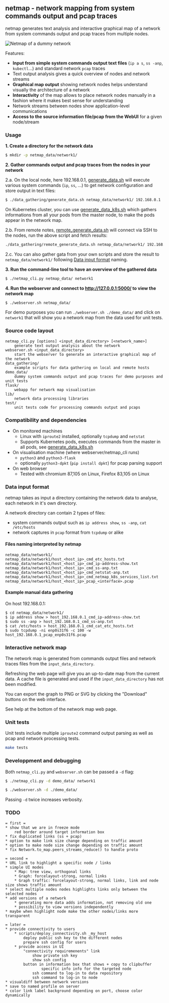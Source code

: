 ## netmap - network mapping from system commands output and pcap traces

netmap generates text analysis and interactive graphical map of a network from system commands output and pcap traces from multiple nodes.

![Netmap of a dummy network](demo_data/dummynet/dummynet.gif)

Features:
* **Input from simple system commands output text files** (`ip a s`, `ss -anp`, `kubectl`...) and standard network `pcap` traces
* Text output analysis gives a quick overview of nodes and network streams
* **Graphical map output** showing network nodes helps understand visually the architecture of a network
* **Interactivity** of the map allows to place network nodes manually in a fashion where it makes best sense for understanding
* Network streams between nodes show application-level communications
* **Access to the source information file/pcap from the WebUI** for a given node/stream

### Usage

**1. Create a directory for the network data**
``` bash
$ mkdir -p netmap_data/network1/
```

**2. Gather commands output and pcap traces from the nodes in your network**

2.a. On the local node, here 192.168.0.1, [generate_data.sh](data_gathering/generate_data.sh) will execute various system commands (`ip`, `ss`, ...) to get network configuration and store output in text files:
``` bash
$ ./data_gathering/generate_data.sh netmap_data/network1/ 192.168.0.1
```

On Kubernetes cluster, you can use [generate_data_k8s.sh](data_gathering/generate_data_k8s.sh) which gathers informations from all your pods from the master node, to make the pods appear in the network map.

2.b. From remote notes, [remote_generate_data.sh](data_gathering/remote_generate_data.sh) will connect via SSH to the nodes, run the above script and fetch results:
``` bash
./data_gathering/remote_generate_data.sh netmap_data/network1/ 192.168.0.250 10.10.10.1
```

2.c. You can also gather gata from your own scripts and store the result to `netmap_data/network1/` following [Data input format](#data-input-format) naming.

**3. Run the command-line tool to have an overview of the gathered data**

``` bash
$ ./netmap_cli.py netmap_data/ network1
```

**4. Run the webserver and connect to http://127.0.0.1:5000/ to view the network map**

``` bash
$ ./webserver.sh netmap_data/
```

For demo purposes you can run `./webserver.sh ./demo_data/` and click on `network1` that will show you a network map from the data used for unit tests.

### Source code layout

```
netmap_cli.py [options] <input_data_directory> [<network_name>]
	generate text output analysis about the network
webserver.sh <input_data_directory>
	start the webserver to generate an interactive graphical map of the network
data_gathering/
	example scripts for data gathering on local and remote hosts
demo_data/
	dummy system commands output and pcap traces for demo purposes and unit tests
flask/
	webapp for network map visualisation
lib/
	network data processing libraries
test/
	unit tests code for processing commands output and pcaps
```


### Compatibility and dependencies

* On monitored machines
	* Linux with `iproute2` installed, optionally `tcpdump` and `netstat`
	* Supports Kubernetes pods, executes commands from the master in all pods, see [generate_data_k8s.sh](data_gathering/generate_data_k8s.sh)
* On visualisation machine (where webserver/netmap_cli runs)
	* `python3` and `python3-flask`
	* optionally `python3-dpkt` (`pip install dpkt`) for pcap parsing support
* On web browser
	* Tested with chromium 87,105 on Linux, Firefox 83,105 on Linux

### Data input format

netmap takes as input a directory containing the network data to analyse, each network in it's own directory.

A network directory can contain 2 types of files:
* system commands output such as `ip address show`, `ss -anp`, `cat /etc/hosts`
* network captures in `pcap` format from `tcpdump` or alike

#### Files naming interpreted by netmap

```
netmap_data/network1/
netmap_data/network1/host_<host_ip>_cmd_etc_hosts.txt
netmap_data/network1/host_<host_ip>_cmd_ip-address-show.txt
netmap_data/network1/host_<host_ip>_cmd_ss-anp.txt
netmap_data/network1/host_<host_ip>_cmd_netstat-anp.txt
netmap_data/network1/host_<host_ip>_cmd_netmap_k8s_services_list.txt
netmap_data/network1/host_<host_ip>_pcap_<interface>.pcap
```

#### Example manual data gathering

On host 192.168.0.1:

```
$ cd netmap_data/network1/
$ ip address show > host_192.168.0.1_cmd_ip-address-show.txt
$ sudo ss -anp > host_192.168.0.1_cmd_ss-anp.txt
$ cat /etc/hosts > host_192.168.0.1_cmd_cat_etc_hosts.txt
$ sudo tcpdump -ni enp0s31f6 -c 100 -w host_192.168.0.1_pcap_enp0s31f6.pcap
```

### Interactive network map

The network map is generated from commands output files and network traces files from the `input_data_directory`.

Refreshing the web page will give you an up-to-date map from the current data. A cache file is generated and used if the `input_data_directory` has not been modified.

You can export the graph to PNG or SVG by clicking the "Download" buttons on the web interface.

See help at the bottom of the network map web page.

### Unit tests

Unit tests include multiple `iproute2` command output parsing as well as pcap and network processing tests.

``` bash
make tests
```

### Developpment and debugging

Both `netmap_cli.py` and `webserver.sh` can be passed a `-d` flag:

``` bash
$ ./netmap_cli.py -d demo_data/ network1
```
``` bash
$ ./webserver.sh -d ./demo_data/
```

Passing `-d` twice increases verbosity.

### TODO

```
= first =
* show that we are in freeze mode
	red border around target information box
* fix duplicated links (ss + pcap)
* option to make link size change depending on traffic amount
* option to make node size change depending on traffic amount
* fix Network.to_map.peers_streams_reduce() to handle proto

= second =
* URL link to highlight a specific node / links
* simple UI modes
    * Map: tree view, orthogonal links
    * Graph: forcelayout-strong, normal links
    * Graph traffic: forcelayout-strong, normal links, link and node size shows traffic amount
* select multiple nodes nodes highlights links only between the selected nodes
* add versions of a network
    * generating more data adds information, not removing old one
    * possibility to view versions independently
* maybe when highlight node make the other nodes/links more transparent

= later =
* provide connectivity to users
	* scripts/deploy_connectivity.sh _my_host
		deploy public ssh key to the different nodes
		prepare ssh config for users
	* provide access in UI
		"connectivity requiremenents" link
			show private ssh key
			show ssh config
		button in information box that shows + copy to clipbuffer
				specific info info for the targeted node
			ssh command to log-in to data repository
			ssh command to log-in to node
* visualdiff between network versions
* save to named profile on server
* color link label background depending on port, choose color dynamically
```
